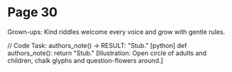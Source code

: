 # Page 30


Grown-ups: Kind riddles welcome every voice and grow with gentle rules.

// Code Task: authors_note() → RESULT: "Stub."
[python]
def authors_note():
    return "Stub."
[Illustration: Open circle of adults and children, chalk glyphs and question-flowers around.]
